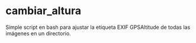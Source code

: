 # cambiar_altura
Simple script en bash para ajustar la etiqueta EXIF GPSAltitude de todas las imágenes en un directorio.
